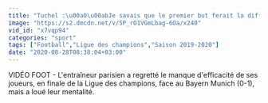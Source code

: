 ```yaml
---
title: "Tuchel :\u00a0\u00abJe savais que le premier but ferait la diff\u00e9rence\u00bb - Foot - C1 - PSG"
image: "https://s2.dmcdn.net/v/SP_rO1VGmLbag-6Oa/x240"
vid_id: "x7vqp94"
categories: "sport"
tags: ["Football","Ligue des champions","Saison 2019-2020"]
date: "2020-08-28T08:38:04+03:00"
---
```

VIDÉO FOOT - L'entraîneur parisien a regretté le manque d'efficacité de ses joueurs, en finale de la Ligue des champions, face au Bayern Munich (0-1), mais a loué leur mentalité.
